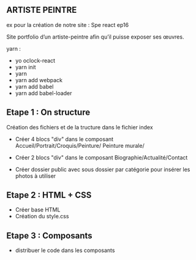 ## ARTISTE PEINTRE

ex pour la création de notre site : Spe react ep16

Site portfolio d’un artiste-peintre afin qu’il puisse exposer ses œuvres.

yarn :

- yo oclock-react
- yarn init
- yarn
- yarn add webpack
- yarn add babel
- yarn add babel-loader

## Etape 1 : On structure

Création des fichiers et de la tructure dans le fichier index

- Créer 4 blocs "div" dans le composant Accueil/Portrait/Croquis/Peinture/ Peinture murale/

- Créer 2 blocs "div" dans le composant Biographie/Actualité/Contact

- Créer dossier public avec sous dossier par catégorie pour insérer les photos à utiliser

## Etape 2 : HTML + CSS

- Créer base HTML
- Création du style.css

## Etape 3 : Composants

- distribuer le code dans les composants